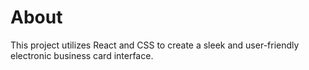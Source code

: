 # About
This project utilizes React and CSS to create a sleek and user-friendly electronic business card interface.